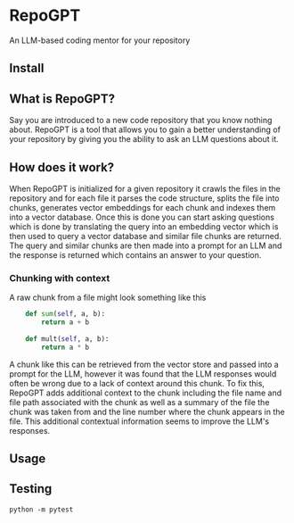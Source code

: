 # RepoGPT
An LLM-based coding mentor for your repository

## Install

## What is RepoGPT?

Say you are introduced to a new code repository that you know nothing about.  RepoGPT is a tool that allows you to gain 
a better understanding of your repository by giving you the ability to ask an LLM questions about it.

## How does it work?

When RepoGPT is initialized for a given repository it crawls the files in the repository and for each file it parses the 
code structure, splits the file into chunks, generates vector embeddings for each chunk and indexes them into a vector 
database.  Once this is done you can start asking questions which is done by translating the query into an embedding 
vector which is then used to query a vector database and similar file chunks are returned.  The query and similar chunks
are then made into a prompt for an LLM and the response is returned which contains an answer to your question.

### Chunking with context

A raw chunk from a file might look something like this

```python
    def sum(self, a, b):
        return a + b
    
    def mult(self, a, b):
        return a * b
```
A chunk like this can be retrieved from the vector store and passed into a prompt for the LLM, however it was found that
the LLM responses would often be wrong due to a lack of context around this chunk.  To fix this, RepoGPT adds additional 
context to the chunk including the file name and file path associated with the chunk as well as a summary of the file the 
chunk was taken from and the line number where the chunk appears in the file.  This additional contextual information
seems to improve the LLM's responses.
 
## Usage


## Testing

```commandline
python -m pytest
```
